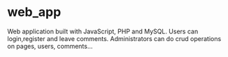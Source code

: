 # web_app
Web application built with JavaScript, PHP and MySQL. Users can login,register and leave comments. Administrators can do crud operations on pages, users, comments...
